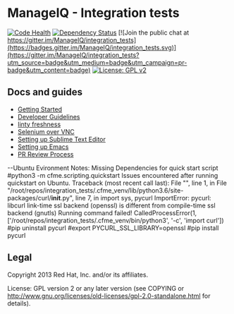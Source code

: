 ManageIQ - Integration tests
============================

[![Code Health](https://landscape.io/github/ManageIQ/integration_tests/master/landscape.svg?style=flat-square)](https://landscape.io/github/ManageIQ/integration_tests/master)
[![Dependency Status](https://gemnasium.com/ManageIQ/integration_tests.svg)](https://gemnasium.com/ManageIQ/integration_tests)
[![Join the public chat at https://gitter.im/ManageIQ/integration_tests](https://badges.gitter.im/ManageIQ/integration_tests.svg)](https://gitter.im/ManageIQ/integration_tests?utm_source=badge&utm_medium=badge&utm_campaign=pr-badge&utm_content=badge)
[![License: GPL v2](https://img.shields.io/badge/License-GPL%20v2-blue.svg)](http://www.gnu.org/licenses/gpl-2.0)

Docs and guides
--------------------
- [Getting Started](http://cfme-tests.readthedocs.org/getting_started.html)
- [Developer Guidelines](http://cfme-tests.readthedocs.org/guides/dev_guide.html)
- [linty freshness](http://cfme-tests.readthedocs.org/guides/lint.html)
- [Selenium over VNC](http://cfme-tests.readthedocs.org/guides/vnc_selenium.html)
- [Setting up Sublime Text Editor](http://cfme-tests.readthedocs.org/guides/editors.html)
- [Setting up Emacs](http://cfme-tests.readthedocs.org/guides/editors.html)
- [PR Review Process](https://github.com/ManageIQ/integration_tests/wiki/PR-Process)

--Ubuntu Evironment Notes:
Missing Dependencies for quick start script
 #python3 -m cfme.scripting.quickstart
Issues encountered after running quickstart on Ubuntu.
Traceback (most recent call last):
  File "<string>", line 1, in <module>
  File "/root/repos/integration_tests/.cfme_venv/lib/python3.6/site-packages/curl/__init__.py", line 7, in <module>
    import sys, pycurl
ImportError: pycurl: libcurl link-time ssl backend (openssl) is different from compile-time ssl backend (gnutls)
Running command failed!
CalledProcessError(1, ['/root/repos/integration_tests/.cfme_venv/bin/python3', '-c', 'import curl'])
#pip uninstall pycurl
#export PYCURL_SSL_LIBRARY=openssl
#pip install pycurl

Legal
-----

Copyright 2013 Red Hat, Inc. and/or its affiliates.

License: GPL version 2 or any later version (see COPYING or
http://www.gnu.org/licenses/old-licenses/gpl-2.0-standalone.html for
details).
